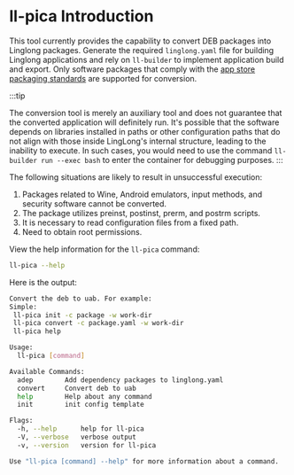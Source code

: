 # ll-pica Introduction

This tool currently provides the capability to convert DEB packages into Linglong packages. Generate the required `linglong.yaml` file for building Linglong applications and rely on `ll-builder` to implement application build and export. Only software packages that comply with the [app store packaging standards](https://doc.chinauos.com/content/M7kCi3QB_uwzIp6HyF5J) are supported for conversion.

:::tip

The conversion tool is merely an auxiliary tool and does not guarantee
that the converted application will definitely run. It's possible that
the software depends on libraries installed in paths or other
configuration paths that do not align with those inside LingLong's
internal structure, leading to the inability to execute. In such cases,
you would need to use the command `ll-builder run --exec bash` to enter the container for debugging purposes.
:::

The following situations are likely to result in unsuccessful execution:

1. Packages related to Wine, Android emulators, input methods, and security software cannot be converted.
2. The package utilizes preinst, postinst, prerm, and postrm scripts.
3. It is necessary to read configuration files from a fixed path.
4. Need to obtain root permissions.

View the help information for the `ll-pica` command:

```bash
ll-pica --help
```

Here is the output:

```bash
Convert the deb to uab. For example:
Simple:
 ll-pica init -c package -w work-dir
 ll-pica convert -c package.yaml -w work-dir
 ll-pica help

Usage:
  ll-pica [command]

Available Commands:
  adep        Add dependency packages to linglong.yaml
  convert     Convert deb to uab
  help        Help about any command
  init        init config template

Flags:
  -h, --help      help for ll-pica
  -V, --verbose   verbose output
  -v, --version   version for ll-pica

Use "ll-pica [command] --help" for more information about a command.
```
